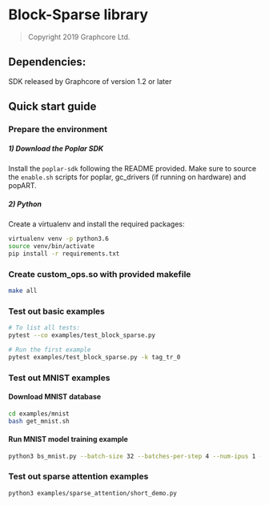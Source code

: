 # Block-Sparse library

> Copyright 2019 Graphcore Ltd.

## Dependencies:

SDK released by Graphcore of version 1.2 or later

## Quick start guide

### Prepare the environment

##### 1) Download the Poplar SDK

  Install the `poplar-sdk` following the README provided. Make sure to source the `enable.sh`
  scripts for poplar, gc_drivers (if running on hardware) and popART.

##### 2) Python

Create a virtualenv and install the required packages:

```bash
virtualenv venv -p python3.6
source venv/bin/activate
pip install -r requirements.txt
```

### Create custom_ops.so with provided makefile
```bash
make all
```

### Test out basic examples
```bash
# To list all tests:
pytest --co examples/test_block_sparse.py

# Run the first example
pytest examples/test_block_sparse.py -k tag_tr_0
```

### Test out MNIST examples
#### Download MNIST database
```bash
cd examples/mnist
bash get_mnist.sh
```
#### Run MNIST model training example
```bash
python3 bs_mnist.py --batch-size 32 --batches-per-step 4 --num-ipus 1 --hidden-size 16 --sparsity-level 0.7 ./data
```

### Test out sparse attention examples
```
python3 examples/sparse_attention/short_demo.py 
```
